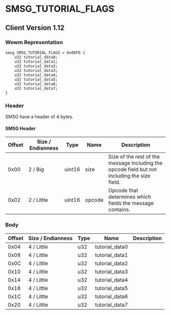 # SMSG_TUTORIAL_FLAGS
## Client Version 1.12

### Wowm Representation
```rust,ignore
smsg SMSG_TUTORIAL_FLAGS = 0x00FD {
    u32 tutorial_data0;
    u32 tutorial_data1;
    u32 tutorial_data2;
    u32 tutorial_data3;
    u32 tutorial_data4;
    u32 tutorial_data5;
    u32 tutorial_data6;
    u32 tutorial_data7;
}
```
### Header
SMSG have a header of 4 bytes.

#### SMSG Header
| Offset | Size / Endianness | Type   | Name   | Description |
| ------ | ----------------- | ------ | ------ | ----------- |
| 0x00   | 2 / Big           | uint16 | size   | Size of the rest of the message including the opcode field but not including the size field.|
| 0x02   | 2 / Little        | uint16 | opcode | Opcode that determines which fields the message contains.|
### Body
| Offset | Size / Endianness | Type | Name | Description |
| ------ | ----------------- | ---- | ---- | ----------- |
| 0x04 | 4 / Little | u32 | tutorial_data0 |  |
| 0x08 | 4 / Little | u32 | tutorial_data1 |  |
| 0x0C | 4 / Little | u32 | tutorial_data2 |  |
| 0x10 | 4 / Little | u32 | tutorial_data3 |  |
| 0x14 | 4 / Little | u32 | tutorial_data4 |  |
| 0x18 | 4 / Little | u32 | tutorial_data5 |  |
| 0x1C | 4 / Little | u32 | tutorial_data6 |  |
| 0x20 | 4 / Little | u32 | tutorial_data7 |  |
